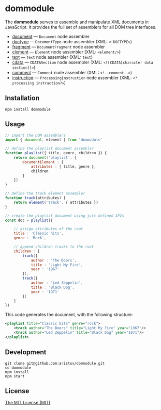 # dommodule

The **dommodule** serves to assemble and manipulate XML documents in JavaScript.
It provides the full set of assemblers for all DOM tree interfaces.

- [document](lib/document.js) — `Document` node assembler
- [doctype](lib/doctype.js) — `DocumentType` node assembler (XML: `<!DOCTYPE>`)
- [fragment](lib/fragment.js) — `DocumentFragment` node assembler 
- [element](lib/element) — `Element` node assembler (XML: `<element/>`)
- [text](lib/characterdata.js#L92) — `Text` node assembler (XML: `text`)
- [cdata](lib/characterdata.js#L102) — `CDATASection` node assembler (XML: `<![CDATA[character data section]]>`)
- [comment](lib/characterdata.js#L112) — `Comment` node assembler (XML: `<!--comment-->`)
- [instruction](lib/characterdata.js#L122) — `ProcessingInstruction` node assembler (XML: `<?processing instruction?>`)

## Installation

```
npm install dommodule
```

## Usage

```js
// import the DOM assemblers
import { document, element } from 'dommodule'

// define the playlist document assembler
function playlist({ title, genre, children }) {
    return document('playlist', {
        documentElement : {
            attributes : { title, genre },
            children
        }
    })
}

// define the track element assembler
function track(attributes) {
    return element('track', { attributes })
}

// create the playlist document using just defined APIs
const doc = playlist({

    // assign attributes of the root
    title : 'Classic hits',
    genre : 'Rock',

    // append children tracks to the root
    children : [
        track({
            author : 'The Doors',
            title : 'Light My Fire',
            year : '1967'
        }),
        track({
            author : 'Led Zeppelin',
            title : 'Black Dog',
            year : '1971'
        })
    ]
})
```

This code generates the document, with the following structure:

```xml
<playlist title="Classic hits" genre="rock">
    <track author="The Doors" title="Light My Fire" year="1967"/>
    <track author="Led Zeppelin" title="Black Dog" year="1971"/>
</playlist>
```

## Development

```
git clone git@github.com:aristov/dommodule.git
cd dommodule
npm install
npm start
```

## License

[The MIT License (MIT)](https://raw.githubusercontent.com/aristov/dommodule/master/LICENSE)
